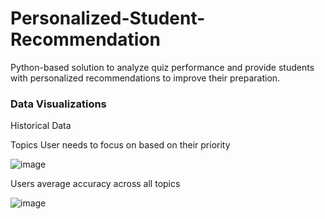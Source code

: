# Personalized-Student-Recommendation
 Python-based solution to analyze quiz performance and provide students with personalized recommendations to improve their preparation.
### Data Visualizations
Historical Data

Topics User needs to focus on based on their priority

![image](https://github.com/user-attachments/assets/679ad5f3-5869-4c9b-b768-18cffb7113bb)

Users average accuracy across all topics

![image](https://github.com/user-attachments/assets/bcac31e6-ae68-411d-b45e-d7d6331a7266)
